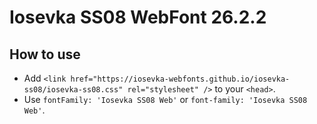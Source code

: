 # Iosevka SS08 WebFont 26.2.2

## How to use

- Add `<link href="https://iosevka-webfonts.github.io/iosevka-ss08/iosevka-ss08.css" rel="stylesheet" />` to your `<head>`.
- Use `fontFamily: 'Iosevka SS08 Web'` or `font-family: 'Iosevka SS08 Web'`.
